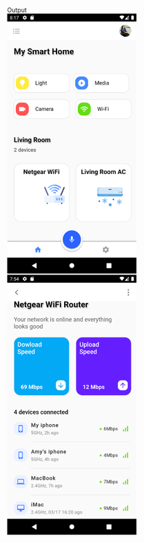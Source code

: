 
Output
<br>
<img src="screenshot/Smart Home UI.png" width="300" height=auto> <img src="screenshot/Smart Home UI 2.png" width="300" height=auto>
